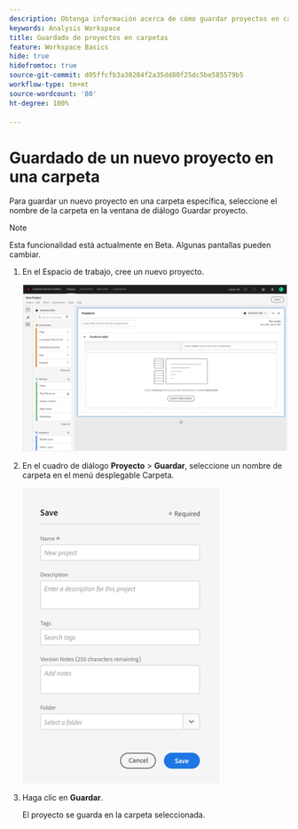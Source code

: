 ```yaml
---
description: Obtenga información acerca de cómo guardar proyectos en carpetas en el Espacio de trabajo
keywords: Analysis Workspace
title: Guardado de proyectos en carpetas
feature: Workspace Basics
hide: true
hidefromtoc: true
source-git-commit: d05ffcfb3a30204f2a35dd80f25dc5be585579b5
workflow-type: tm+mt
source-wordcount: '80'
ht-degree: 100%

---
```



# Guardado de un nuevo proyecto en una carpeta

Para guardar un nuevo proyecto en una carpeta específica, seleccione el nombre de la carpeta en la ventana de diálogo Guardar proyecto.

>[!NOTE]
>
>Esta funcionalidad está actualmente en Beta. Algunas pantallas pueden cambiar.

1. En el Espacio de trabajo, cree un nuevo proyecto.

   ![](/help/analyze/analysis-workspace/build-workspace-project/assets/save-to-folder1.png)

1. En el cuadro de diálogo **Proyecto** > **Guardar**, seleccione un nombre de carpeta en el menú desplegable Carpeta.

   ![](/help/analyze/analysis-workspace/build-workspace-project/assets/save-to-folder2.png)

1. Haga clic en **Guardar**.

   El proyecto se guarda en la carpeta seleccionada.

